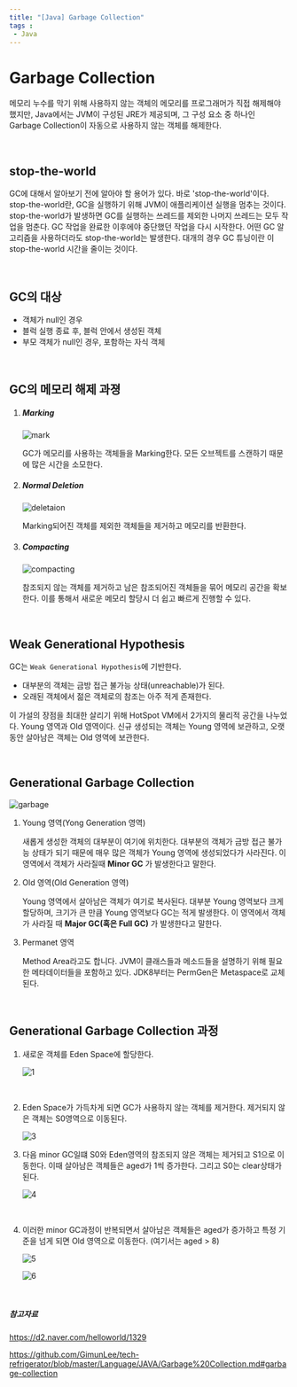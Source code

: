```yaml
---
title: "[Java] Garbage Collection"
tags :
 - Java
---
```


# Garbage Collection

메모리 누수를 막기 위해 사용하지 않는 객체의 메모리를 프로그래머가 직접 해제해야 했지만, Java에서는 JVM이 구성된  JRE가 제공되며, 그 구성 요소 중 하나인 Garbage Collection이 자동으로 사용하지 않는 객체를 해제한다.

<br/>

## stop-the-world

GC에 대해서 알아보기 전에 알아야 할 용어가 있다. 바로 'stop-the-world'이다. stop-the-world란, GC을 실행하기 위해 JVM이 애플리케이션 실행을 멈추는 것이다. stop-the-world가 발생하면 GC를 실행하는 쓰레드를 제외한 나머지 쓰레드는 모두 작업을 멈춘다. GC 작업을 완료한 이후에야 중단했던 작업을 다시 시작한다. 어떤 GC 알고리즘을 사용하더라도 stop-the-world는 발생한다. 대개의 경우 GC 튜닝이란 이 stop-the-world 시간을 줄이는 것이다.

<br/>

## GC의 대상

* 객체가 null인 경우
* 블럭 실행 종료 후, 블럭 안에서 생성된 객체
* 부모 객체가 null인 경우, 포함하는 자식 객체

<br/>

## GC의 메모리 해제 과졍

1. ##### Marking

   ![mark](https://user-images.githubusercontent.com/46040824/104143145-ac754880-5401-11eb-8109-0e612a98286e.JPG)

   GC가 메모리를 사용하는 객체들을 Marking한다. 모든 오브젝트를 스캔하기 때문에 많은 시간을 소모한다.

2. ##### Normal Deletion

   ![deletaion](https://user-images.githubusercontent.com/46040824/104143143-ab441b80-5401-11eb-92ed-425ee7d6945a.JPG)

   Marking되어진 객체를 제외한 객체들을 제거하고 메모리를 반환한다.

3. ##### Compacting

   ![compacting](https://user-images.githubusercontent.com/46040824/104143144-ac754880-5401-11eb-9628-354823fae140.JPG)

   참조되지 않는 객체를 제거하고 남은 참조되어진 객체들을 묶어 메모리 공간을 확보한다. 이를 통해서 새로운 메모리 할당시 더 쉽고 빠르게 진행할 수 있다.

<br/>

## Weak Generational Hypothesis

GC는 `Weak Generational Hypothesis`에 기반한다.

* 대부분의 객체는 금방 접근 불가능 상태(unreachable)가 된다.
* 오래된 객체에서 젊은 객체로의 참조는 아주 적게 존재한다.

이 가설의 장점을 최대한 살리기 위해 HotSpot VM에서 2가지의 물리적 공간을 나누었다. Young 영역과 Old 영역이다. 신규 생성되는 객체는 Young 영역에 보관하고, 오랫동안 살아남은 객체는 Old 영역에 보관한다.

<br/>

## Generational Garbage Collection



![garbage](https://user-images.githubusercontent.com/46040824/104143433-c2373d80-5402-11eb-95c9-c008b6a31ebf.JPG)

1. Young 영역(Yong Generation 영역)

   새롭게 생성한 객체의 대부분이 여기에 위치한다. 대부분의 객체가 금방 접근 불가능 상태가 되기 때문에 매우 많은 객체가 Young 영역에 생성되었다가 사라진다. 이 영역에서 객체가 사라질때 **Minor GC** 가 발생한다고 말한다.

2. Old 영역(Old Generation 영역)

   Young 영역에서 살아남은 객체가 여기로 복사된다. 대부분 Young 영역보다 크게 할당하며, 크기가 큰 만큼 Young 영역보다 GC는 적게 발생한다. 이 영역에서 객체가 사라질 때 **Major GC(혹은 Full GC)** 가 발생한다고 말한다.

3. Permanet 영역

   Method Area라고도 합니다. JVM이 클래스들과 메소드들을 설명하기 위해 필요한 메타데이터들을 포함하고 있다. JDK8부터는 PermGen은 Metaspace로 교체된다.

<br/>

## Generational Garbage Collection 과정

1. 새로운 객체를 Eden Space에 할당한다.

   ![1](https://user-images.githubusercontent.com/46040824/104143434-c3686a80-5402-11eb-9589-1dea65b26616.JPG)

   <br/>

2. Eden Space가 가득차게 되면 GC가 사용하지 않는 객체를 제거한다. 제거되지 않은 객체는 S0영역으로 이동된다.

   ![3](https://user-images.githubusercontent.com/46040824/104143436-c4010100-5402-11eb-9325-6c769c67025f.JPG)
   <br/>

3. 다음 minor GC일떄 S0와 Eden영역의 참조되지 않은 객체는 제거되고 S1으로 이동한다. 이때 살아남은 객체들은 aged가 1씩 증가한다. 그리고 S0는 clear상태가 된다.

   ![4](https://user-images.githubusercontent.com/46040824/104143437-c4010100-5402-11eb-9ed2-5fd4a7f5a610.JPG)

   <br/>

4. 이러한 minor GC과정이 반복되면서 살아남은 객체들은 aged가 증가하고 특정 기준을 넘게 되면 Old 영역으로 이동한다. (여기서는 aged > 8)

   ![5](https://user-images.githubusercontent.com/46040824/104143439-c4999780-5402-11eb-9729-f6ca67880da1.JPG)

   

   ![6](https://user-images.githubusercontent.com/46040824/104143440-c4999780-5402-11eb-9fc9-1625e4481604.JPG)

   <br/>

##### 참고자료

https://d2.naver.com/helloworld/1329

https://github.com/GimunLee/tech-refrigerator/blob/master/Language/JAVA/Garbage%20Collection.md#garbage-collection